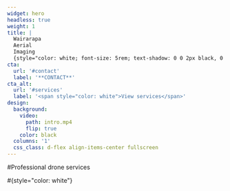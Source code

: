 ```yaml
---
widget: hero
headless: true
weight: 1
title: |
  Wairarapa  
  Aerial
  Imaging
  {style="color: white; font-size: 5rem; text-shadow: 0 0 2px black, 0 0 2px black, 0 0 2px black, 0 0 2px black;"}
cta:
  url: '#contact'
  label: '**CONTACT**'
cta_alt:
  url: '#services'
  label: '<span style="color: white">View services</span>'
design:
  background:
    video:
      path: intro.mp4
      flip: true
    color: black
  columns: '1'
  css_class: d-flex align-items-center fullscreen
---
```


#Professional drone services

#{style="color: white"}

